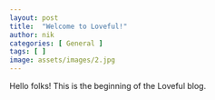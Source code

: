 ```yaml
---
layout: post
title:  "Welcome to Loveful!"
author: nik
categories: [ General ]
tags: [ ]
image: assets/images/2.jpg
---
```


Hello folks!
This is the beginning of the Loveful blog.


